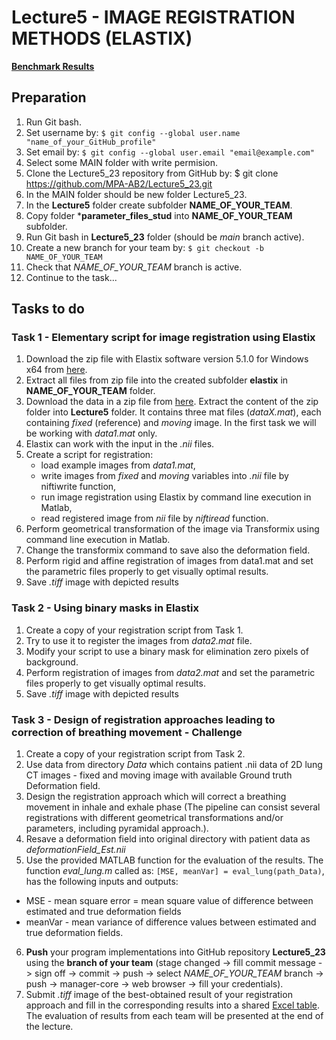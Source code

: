 # Lecture5 - IMAGE REGISTRATION METHODS (ELASTIX)

[**Benchmark Results**](https://docs.google.com/spreadsheets/d/1kFcj3svxZ9dXdnNcJw329W-IJwhLGNss/edit#gid=1879335341)

## Preparation

1. Run Git bash.
2. Set username by: `$ git config --global user.name "name_of_your_GitHub_profile"`
3. Set email by: `$ git config --global user.email "email@example.com"`
4. Select some MAIN folder with write permision.
5. Clone the Lecture5_23 repository from GitHub by: $ git clone https://github.com/MPA-AB2/Lecture5_23.git
6. In the MAIN folder should be new folder Lecture5_23.
7. In the **Lecture5** folder create subfolder **NAME_OF_YOUR_TEAM**.
8. Copy folder ***parameter_files_stud** into **NAME_OF_YOUR_TEAM** subfolder.
9. Run Git bash in **Lecture5_23** folder (should be *main* branch active).
10. Create a new branch for your team by: `$ git checkout -b NAME_OF_YOUR_TEAM`
11. Check that  *NAME_OF_YOUR_TEAM* branch is active.
12. Continue to the task...

## Tasks to do

### Task 1 - Elementary script for image registration using Elastix
1. Download the zip file with Elastix software version 5.1.0 for Windows x64 from [here](https://github.com/SuperElastix/elastix/releases).
2. Extract all files from zip file into the created subfolder **elastix** in **NAME_OF_YOUR_TEAM** folder.
3. Download the data in a zip file from [here](https://www.vut.cz/www_base/vutdisk.php?i=311029afae). Extract the content of the zip folder into **Lecture5** folder. It contains three mat files (*dataX.mat*), each containing *fixed* (reference) and *moving* image. In the first task we will be working with *data1.mat* only.
4. Elastix can work with the input in the *.nii* files.
7. Create a script for registration:
   * load example images from *data1.mat*,
   * write images from *fixed* and *moving* variables into *.nii* file by niftiwrite function,
   * run image registration using Elastix by command line execution in Matlab,
   * read registered image from *nii* file by *niftiread* function.
9. Perform geometrical transformation of the image via Transformix using command line execution in Matlab.
10. Change the transformix command to save also the deformation field.
11. Perform rigid and affine registration of images from data1.mat and set the parametric files properly to get visually optimal results.
12. Save *.tiff* image with depicted results

### Task 2 - Using binary masks in Elastix
1. Create a copy of your registration script from Task 1.
2. Try to use it to register the images from *data2.mat* file.
3. Modify your script to use a binary mask for elimination zero pixels of background.
4. Perform registration of images from *data2.mat* and set the parametric files properly to get visually optimal results.
5. Save *.tiff* image with depicted results

### Task 3 - Design of registration approaches leading to correction of breathing movement - Challenge
1. Create a copy of your registration script from Task 2.
2. Use data from directory *Data* which contains patient .nii data of 2D lung CT images - fixed and moving image with available Ground truth Deformation field.
3. Design the registration approach which will correct a breathing movement in inhale and exhale phase (The pipeline can consist several registrations with different geometrical transformations and/or parameters, including pyramidal approach.).
4. Resave a deformation field into original directory with patient data as *deformationField_Est.nii*
5. Use the provided MATLAB function for the evaluation of the results. The function *eval_lung.m* called as:
`[MSE, meanVar] = eval_lung(path_Data)`,
has the following inputs and outputs:
  * MSE - mean square error = mean square value of difference between estimated and true deformation fields
  * meanVar - mean variance of difference values between estimated and true deformation fields.
6. **Push** your program implementations into GitHub repository **Lecture5_23** using the **branch of your team** (stage changed -> fill commit message -> sign off -> commit -> push -> select *NAME_OF_YOUR_TEAM* branch -> push -> manager-core -> web browser -> fill your credentials).
8. Submit *.tiff* image of the best-obtained result of your registration approach and fill in the corresponding results into a shared [Excel table](https://docs.google.com/spreadsheets/d/1kFcj3svxZ9dXdnNcJw329W-IJwhLGNss/edit#gid=1879335341). The evaluation of results from each team will be presented at the end of the lecture.
